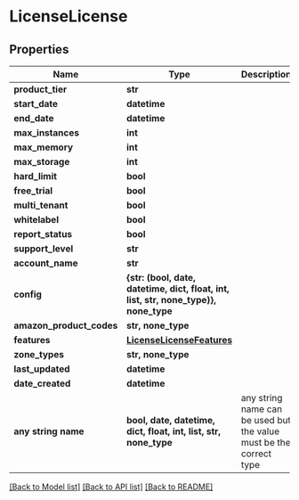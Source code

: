 # LicenseLicense


## Properties
Name | Type | Description | Notes
------------ | ------------- | ------------- | -------------
**product_tier** | **str** |  | [optional] 
**start_date** | **datetime** |  | [optional] 
**end_date** | **datetime** |  | [optional] 
**max_instances** | **int** |  | [optional] 
**max_memory** | **int** |  | [optional] 
**max_storage** | **int** |  | [optional] 
**hard_limit** | **bool** |  | [optional] 
**free_trial** | **bool** |  | [optional] 
**multi_tenant** | **bool** |  | [optional] 
**whitelabel** | **bool** |  | [optional] 
**report_status** | **bool** |  | [optional] 
**support_level** | **str** |  | [optional] 
**account_name** | **str** |  | [optional] 
**config** | **{str: (bool, date, datetime, dict, float, int, list, str, none_type)}, none_type** |  | [optional] 
**amazon_product_codes** | **str, none_type** |  | [optional] 
**features** | [**LicenseLicenseFeatures**](LicenseLicenseFeatures.md) |  | [optional] 
**zone_types** | **str, none_type** |  | [optional] 
**last_updated** | **datetime** |  | [optional] 
**date_created** | **datetime** |  | [optional] 
**any string name** | **bool, date, datetime, dict, float, int, list, str, none_type** | any string name can be used but the value must be the correct type | [optional]

[[Back to Model list]](../README.md#documentation-for-models) [[Back to API list]](../README.md#documentation-for-api-endpoints) [[Back to README]](../README.md)


